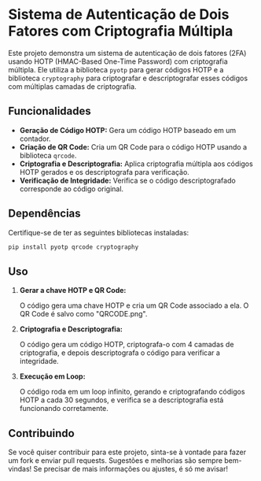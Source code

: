 # Sistema de Autenticação de Dois Fatores com Criptografia Múltipla

Este projeto demonstra um sistema de autenticação de dois fatores (2FA) usando HOTP (HMAC-Based One-Time Password) com criptografia múltipla. Ele utiliza a biblioteca `pyotp` para gerar códigos HOTP e a biblioteca `cryptography` para criptografar e descriptografar esses códigos com múltiplas camadas de criptografia.

## Funcionalidades

- **Geração de Código HOTP:** Gera um código HOTP baseado em um contador.
- **Criação de QR Code:** Cria um QR Code para o código HOTP usando a biblioteca `qrcode`.
- **Criptografia e Descriptografia:** Aplica criptografia múltipla aos códigos HOTP gerados e os descriptografa para verificação.
- **Verificação de Integridade:** Verifica se o código descriptografado corresponde ao código original.

## Dependências

Certifique-se de ter as seguintes bibliotecas instaladas:

```bash
pip install pyotp qrcode cryptography
```

## Uso

1. **Gerar a chave HOTP e QR Code:**

   O código gera uma chave HOTP e cria um QR Code associado a ela. O QR Code é salvo como "QRCODE.png".

2. **Criptografia e Descriptografia:**

   O código gera um código HOTP, criptografa-o com 4 camadas de criptografia, e depois descriptografa o código para verificar a integridade.

3. **Execução em Loop:**

   O código roda em um loop infinito, gerando e criptografando códigos HOTP a cada 30 segundos, e verifica se a descriptografia está funcionando corretamente.

## Contribuindo

Se você quiser contribuir para este projeto, sinta-se à vontade para fazer um fork e enviar pull requests. Sugestões e melhorias são sempre bem-vindas!
 Se precisar de mais informações ou ajustes, é só me avisar!

